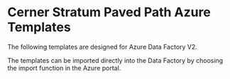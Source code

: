 # Cerner Stratum Paved Path Azure Templates

The following templates are designed for Azure Data Factory V2. 

The templates can be imported directly into the Data Factory by choosing the import function in the Azure portal. 